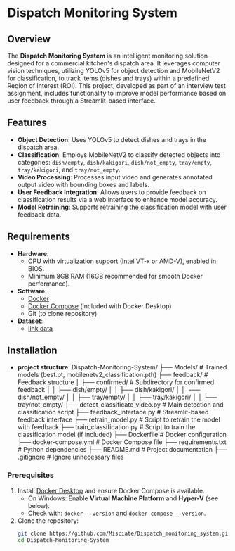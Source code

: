 # Dispatch Monitoring System

## Overview
The **Dispatch Monitoring System** is an intelligent monitoring solution designed for a commercial kitchen's dispatch area. It leverages computer vision techniques, utilizing YOLOv5 for object detection and MobileNetV2 for classification, to track items (dishes and trays) within a predefined Region of Interest (ROI). This project, developed as part of an interview test assignment, includes functionality to improve model performance based on user feedback through a Streamlit-based interface.

## Features
- **Object Detection**: Uses YOLOv5 to detect dishes and trays in the dispatch area.
- **Classification**: Employs MobileNetV2 to classify detected objects into categories: `dish/empty`, `dish/kakigori`, `dish/not_empty`, `tray/empty`, `tray/kakigori`, and `tray/not_empty`.
- **Video Processing**: Processes input video and generates annotated output video with bounding boxes and labels.
- **User Feedback Integration**: Allows users to provide feedback on classification results via a web interface to enhance model accuracy.
- **Model Retraining**: Supports retraining the classification model with user feedback data.

## Requirements
- **Hardware**:
  - CPU with virtualization support (Intel VT-x or AMD-V), enabled in BIOS.
  - Minimum 8GB RAM (16GB recommended for smooth Docker performance).
- **Software**:
  - [Docker](https://www.docker.com/products/docker-desktop/)
  - [Docker Compose](https://docs.docker.com/compose/install/) (included with Docker Desktop)
  - Git (to clone repository)
- **Dataset**:
  - [link data](https://drive.google.com/drive/folders/1chvJfXgbFI3GSSa-8bHJh7kbDbx4hPnp?usp=sharing)

## Installation
- **project structure**:
Dispatch-Monitoring-System/
├── Models/               # Trained models (best.pt, mobilenetv2_classification.pth)
├── feedback/             # Feedback structure
│   ├── confirmed/        # Subdirectory for confirmed feedback
│   │   ├── dish/empty/
│   │   ├── dish/kakigori/
│   │   ├── dish/not_empty/
│   │   ├── tray/empty/
│   │   ├── tray/kakigori/
│   │   └── tray/not_empty/
├── detect_classificate_video.py # Main detection and classification script
├── feedback_interface.py  # Streamlit-based feedback interface
├── retrain_model.py       # Script to retrain the model with feedback
├── train_classification.py # Script to train the classification model (if included)
├── Dockerfile             # Docker configuration
├── docker-compose.yml     # Docker Compose file
├── requirements.txt       # Python dependencies
├── README.md              # Project documentation
├── .gitignore             # Ignore unnecessary files

### Prerequisites
1. Install [Docker Desktop](https://www.docker.com/products/docker-desktop/) and ensure Docker Compose is available.
   - On Windows: Enable **Virtual Machine Platform** and **Hyper-V** (see below).
   - Check with: `docker --version` and `docker compose --version`.
2. Clone the repository:
   ```bash
   git clone https://github.com/Misciate/Dispatch_monitoring_system.git
   cd Dispatch-Monitoring-System
